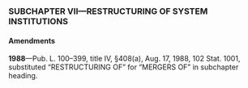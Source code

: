 ### SUBCHAPTER VII—RESTRUCTURING OF SYSTEM INSTITUTIONS ###

#### Amendments ####

**1988**—Pub. L. 100–399, title IV, §408(a), Aug. 17, 1988, 102 Stat. 1001, substituted “RESTRUCTURING OF” for “MERGERS OF” in subchapter heading.